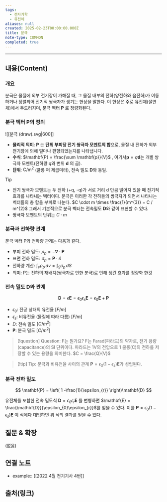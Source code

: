 ```yaml
---
tags:
  - 전자기학
  - 유전체
aliases: null
created: 2025-02-23T00:00:00.000Z
title: 분극
note-type: COMMON
completed: true
---
```


---

## 내용(Content)

### 개요

분극은 물질에 외부 전기장이 가해질 때, 그 물질 내부의 전하(양전하와 음전하)가 이동하거나 정렬되어 전기적 쌍극자가 생기는 현상을 말한다. 이 현상은 주로 유전체(절연체)에서 두드러지며, 분극 벡터 $\mathbf{P}$ 로 정량화된다.

### 분극 벡터 P의 정의
![[분극 (draw).svg|600]]

- **물리적 의미**: $\mathbf{P}$ 는 **단위 부피당 전기 쌍극자 모멘트의 합**으로, 물질 내 전하가 외부 전기장에 의해 얼마나 편향되었는지를 나타냅니다.
- **수식**: $\mathbf{P} = \frac{\sum \mathbf{p}}{V}$ , 여기서$\mathbf{p} = q \mathbf{d}$는 개별 쌍극자 모멘트(전하량 $q$와 변위 $\mathbf{d}$ 의 곱).
- **단위**: $\text{C/m}^2$ (쿨롱 퍼 제곱미터), 전속 밀도 $\mathbf{D}$와 동일.

>[!tip]
>- 전기 쌍극자 모멘트는 두 전하 (+q, -q)가 서로 거리 d 만큼 떨어져 있을 때 전기적 효과를 나타내는 벡터이다. 분극은 이러한 각 전하들의 쌍극자가 되면서 나타나는 벡터들의 총 합을 부피로 나눈다. $C \cdot m \times \frac{1}{m^{3}} = C / m^{2}$ 그래서 기본적으로 분극 벡터는 전속밀도 $\mathbf{D}$와 같이 표현할 수 있다.
>- 쌍극자 모멘트의 단위는 $C \cdot m$

### 분극과 전하량 관계

분극 벡터 P와 전하량 관계는 다음과 같다.

- 부피 전하 밀도: $\rho_{p} =  -\nabla \cdot \mathbf{P}$
- 표면 전하 밀도: $\sigma_{p} = \mathbf{P} \cdot \hat{n}$
- 전하량 계산: $\int _{v} \rho_{p} \, dv = \int _{S} \sigma_{p} \, dS$
- 의미: P는 전하의 재배치(쌍극자로 인한 분극)로 인해 생긴 효과를 정량화 한것


### 전속 밀도 D와 관계

$$
\mathbf{D} = \epsilon \mathbf{E} = \epsilon_{0}\epsilon_{s}\mathbf{E} = \epsilon_{0}\mathbf{E} + \mathbf{P}
$$
- $\epsilon_{0}$: 진공 상태의 유전율 $[F / m]$
- $\epsilon_{s}$: 비유전율 (물질에 따라 다름) $[F / m]$
- $D$: 전속 밀도 $[C / m^{2}]$
- $\mathbf{P}$: 분극 밀도 $[C / m^{2}]$


>[!question] Question: F는 뭔가요?
>F는 Farad(파라드)의 약자로, 전기 용량(capacitance)의 SI 단위이다. 파라드는 1V의 전압으로 1 쿨롱(C)의 전하를 저장할 수 있는 용량을 의미한다.
>$C = \frac{Q}{V}$

>[!tip] Tip: 분극과 비유전율 사이의 관계
>$\mathbf{P} = \epsilon_{0}(1-\epsilon_{s})\mathbf{E}$가 성립된다.

### 분극 전하 밀도
$$
\mathbf{P} = \left( 1 -\frac{1}{\epsilon_{r}} \right)\mathbf{D}
$$

유전체를 포함한 전속 밀도식 $\mathbf{D} = \epsilon_{0}\epsilon_{r}\mathbf{E}$ 를 변형하면 $\mathbf{E} = \frac{\mathbf{D}}{\epsilon_{0}\epsilon_{r}}$를 얻을 수 있다. 이를 $\mathbf{P} = \epsilon_{0}(1-\epsilon_{s})\mathbf{E}$ 이 식에다 대입하면 위 식의 결과를 얻을 수 있다.
## 질문 & 확장

(없음)

## 연결 노트

- example:: [[2022 4월 전기기사 4번]]
## 출처(링크)





